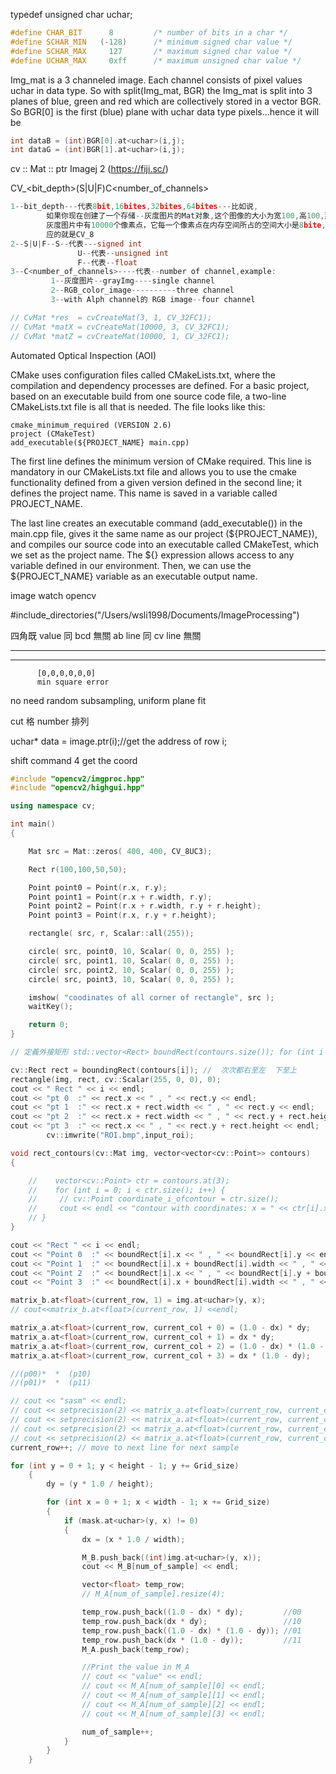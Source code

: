 typedef unsigned char uchar;

```cpp
#define CHAR_BIT      8         /* number of bits in a char */
#define SCHAR_MIN   (-128)      /* minimum signed char value */
#define SCHAR_MAX     127       /* maximum signed char value */
#define UCHAR_MAX     0xff      /* maximum unsigned char value */
```

Img_mat is a 3 channeled image. Each channel consists of pixel values uchar in data type. So with split(Img_mat, BGR) the Img_mat is split into 3 planes of blue, green and red which are collectively stored in a vector BGR. So BGR[0] is the first (blue) plane with uchar data type pixels...hence it will be

```cpp
int dataB = (int)BGR[0].at<uchar>(i,j);
int dataG = (int)BGR[1].at<uchar>(i,j);
```

cv :: Mat :: ptr
Imagej 2 (https://fiji.sc/)

CV\_<bit_depth>(S|U|F)C<number_of_channels>

```cpp
1--bit_depth---代表8bit,16bites,32bites,64bites---比如说,
        如果你现在创建了一个存储--灰度图片的Mat对象,这个图像的大小为宽100,高100,那么,现在这张
        灰度图片中有10000个像素点，它每一个像素点在内存空间所占的空间大小是8bite,8位--所以它对
        应的就是CV_8
2--S|U|F--S--代表---signed int
               U--代表--unsigned int
               F--代表--float
3--C<number_of_channels>----代表--number of channel,example:
         1--灰度图片--grayImg----single channel
         2--RGB_color_image----------three channel
         3--with Alph channel的 RGB image--four channel
```

```cpp
// CvMat *res  = cvCreateMat(3, 1, CV_32FC1);
// CvMat *matX = cvCreateMat(10000, 3, CV_32FC1);
// CvMat *matZ = cvCreateMat(10000, 1, CV_32FC1);

```

Automated Optical Inspection (AOI)

CMake uses configuration files called CMakeLists.txt, where the compilation and
dependency processes are defined. For a basic project, based on an executable build
from one source code file, a two-line CMakeLists.txt file is all that is needed. The
file looks like this:

```
cmake_minimum_required (VERSION 2.6)
project (CMakeTest)
add_executable(${PROJECT_NAME} main.cpp)
```

The first line defines the minimum version of CMake required. This line is
mandatory in our CMakeLists.txt file and allows you to use the cmake functionality
defined from a given version defined in the second line; it defines the project name.
This name is saved in a variable called PROJECT_NAME.

The last line creates an executable command (add_executable()) in the main.cpp
file, gives it the same name as our project (${PROJECT_NAME}), and compiles our
source code into an executable called CMakeTest, which we set as the project name.
The ${} expression allows access to any variable defined in our environment.
Then, we can use the \${PROJECT_NAME} variable as an executable output name.

image watch opencv

#include_directories("/Users/wsli1998/Documents/ImageProcessing")

四角既 value 同 bcd 無關 ab line 同 cv line 無關

---

---

          [0,0,0,0,0,0]
          min square error

no need random subsampling, uniform plane fit

cut 格 number 排列

uchar\* data = image.ptr<uchar>(i);//get the address of row i;

shift command 4 get the coord

```cpp
#include "opencv2/imgproc.hpp"
#include "opencv2/highgui.hpp"

using namespace cv;

int main()
{

    Mat src = Mat::zeros( 400, 400, CV_8UC3);

    Rect r(100,100,50,50);

    Point point0 = Point(r.x, r.y);
    Point point1 = Point(r.x + r.width, r.y);
    Point point2 = Point(r.x + r.width, r.y + r.height);
    Point point3 = Point(r.x, r.y + r.height);

    rectangle( src, r, Scalar::all(255));

    circle( src, point0, 10, Scalar( 0, 0, 255) );
    circle( src, point1, 10, Scalar( 0, 0, 255) );
    circle( src, point2, 10, Scalar( 0, 0, 255) );
    circle( src, point3, 10, Scalar( 0, 0, 255) );

    imshow( "coodinates of all corner of rectangle", src );
    waitKey();

    return 0;
}
```

```cpp
// 定義外接矩形 std::vector<Rect> boundRect(contours.size()); for (int i =0;i<contours.size();i++) { // 獲取最小外接矩形 boundRect[i] = boundingRect(contours[i]); // 在原圖像上繪製最小外接矩形 rectangle(src, boundRect[i], Scalar(0, 255, 0)); }

```

```cpp
cv::Rect rect = boundingRect(contours[i]); //  次次都右至左  下至上
rectangle(img, rect, cv::Scalar(255, 0, 0), 0);
cout << " Rect " << i << endl;
cout << "pt 0  :" << rect.x << " , " << rect.y << endl;
cout << "pt 1  :" << rect.x + rect.width << " , " << rect.y << endl;
cout << "pt 2  :" << rect.x + rect.width << " , " << rect.y + rect.height << endl;
cout << "pt 3  :" << rect.x << " , " << rect.y + rect.height << endl;
        cv::imwrite("ROI.bmp",input_roi);
```

```cpp
void rect_contours(cv::Mat img, vector<vector<cv::Point>> contours)
{

	//    vector<cv::Point> ctr = contours.at(3);
	//    for (int i = 0; i < ctr.size(); i++) {
	//     // cv::Point coordinate_i_ofcontour = ctr.size();
	//     cout << endl << "contour with coordinates: x = " << ctr[i].x << " y = " << ctr[i].y;
	// }
}
```

```cpp
cout << "Rect " << i << endl;
cout << "Point 0  :" << boundRect[i].x << " , " << boundRect[i].y << endl;
cout << "Point 1  :" << boundRect[i].x + boundRect[i].width << " , " << boundRect[i].y << endl;
cout << "Point 2  :" << boundRect[i].x << " , " << boundRect[i].y + boundRect[i].height << endl;
cout << "Point 3  :" << boundRect[i].x + boundRect[i].width << " , " << boundRect[i].y + boundRect[i].height << endl;
```

```cpp
matrix_b.at<float>(current_row, 1) = img.at<uchar>(y, x);
// cout<<matrix_b.at<float>(current_row, 1) <<endl;

matrix_a.at<float>(current_row, current_col + 0) = (1.0 - dx) * dy;			//00
matrix_a.at<float>(current_row, current_col + 1) = dx * dy;					//10
matrix_a.at<float>(current_row, current_col + 2) = (1.0 - dx) * (1.0 - dy); //01
matrix_a.at<float>(current_row, current_col + 3) = dx * (1.0 - dy);			//11

//(p00)*  *  (p10)
//(p01)*  *  (p11)

// cout << "sasm" << endl;
// cout << setprecision(2) << matrix_a.at<float>(current_row, current_col + 0) << endl; //00
// cout << setprecision(2) << matrix_a.at<float>(current_row, current_col + 1) << endl; //10
// cout << setprecision(2) << matrix_a.at<float>(current_row, current_col + 2) << endl; //01
// cout << setprecision(2) << matrix_a.at<float>(current_row, current_col + 3) << endl; //11
current_row++; // move to next line for next sample
```

```cpp
for (int y = 0 + 1; y < height - 1; y += Grid_size)
	{
		dy = (y * 1.0 / height);

		for (int x = 0 + 1; x < width - 1; x += Grid_size)
		{
			if (mask.at<uchar>(y, x) != 0)
			{
				dx = (x * 1.0 / width);

				M_B.push_back((int)img.at<uchar>(y, x));
				cout << M_B[num_of_sample] << endl;

				vector<float> temp_row;
				// M_A[num_of_sample].resize(4);

				temp_row.push_back((1.0 - dx) * dy);		 //00
				temp_row.push_back(dx * dy);				 //10
				temp_row.push_back((1.0 - dx) * (1.0 - dy)); //01
				temp_row.push_back(dx * (1.0 - dy));		 //11
				M_A.push_back(temp_row);

				//Print the value in M_A
				// cout << "value" << endl;
				// cout << M_A[num_of_sample][0] << endl;
				// cout << M_A[num_of_sample][1] << endl;
				// cout << M_A[num_of_sample][2] << endl;
				// cout << M_A[num_of_sample][3] << endl;

				num_of_sample++;
			}
		}
	}

```
